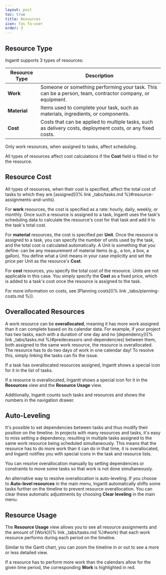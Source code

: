 ```yaml
---
layout: post
toc: true
title: Resources
icon: fas fa-user
order: 3
---
```


## Resource Type

Ingantt supports 3 types of resources:

| Resource Type | Description                                                                                      |
|---------------|--------------------------------------------------------------------------------------------------|
| **Work**      | Someone or something performing your task. This can be a person, team, contractor company, or equipment. |
| **Material**  | Items used to complete your task, such as materials, ingredients, or components.                 |
| **Cost**      | Costs that can be applied to multiple tasks, such as delivery costs, deployment costs, or any fixed costs. |

Only work resources, when assigned to tasks, affect scheduling.

All types of resources affect cost calculations if the **Cost** field is filled in for the resource.

## Resource Cost

All types of resources, when their cost is specified, affect the total cost of tasks to which they are [assigned]({% link _tabs/tasks.md %}#resource-assignments-and-units).

For **work** resources, the cost is specified as a rate: hourly, daily, weekly, or monthly. Once such a resource is assigned to a task, Ingantt uses the task's scheduling data to calculate the resource's cost for that task and add it to the task's total cost.

For **material** resources, the cost is specified per **Unit**. Once the resource is assigned to a task, you can specify the number of units used by the task, and the total cost is calculated automatically. A Unit is something that you define: can be any measurement of material items (e.g., a ton, a box, a gallon). You define what a Unit means in your case implicitly and set the price per Unit as the resource's **Cost**.

For **cost** resources, you specify the total cost of the resource. Units are not applicable in this case. You simply specify the **Cost** as a fixed price, which is added to a task's cost once the resource is assigned to the task.

For more information on costs, see [Planning costs]({% link _tabs/planning-costs.md %}).

## Overallocated Resources

A work resource can be **overallocated**, meaning it has more work assigned than it can complete based on its calendar data. For example, if your project has two tasks, each with a duration of one day and no [dependency]({% link _tabs/tasks.md %}#predecessors-and-dependencies) between them, both assigned to the same work resource, the resource is overallocated. The resource has to do two days of work in one calendar day! To resolve this, simply linking the tasks can fix the issue.

If a task has overallocated resources assigned, Ingantt shows a special icon for it in the list of tasks.

If a resource is overallocated, Ingantt shows a special icon for it in the **Resources** view and the **Resource Usage** view.

Additionally, Ingantt counts such tasks and resources and shows the numbers in the navigation drawer.

## Auto-Leveling

It's possible to set dependencies between tasks and thus modify their position on the timeline. In projects with many resources and tasks, it's easy to miss setting a dependency, resulting in multiple tasks assigned to the same work resource being scheduled simultaneously. This means that the resource has to do more work than it can do in that time, it is overallocated, and Ingantt notifies you with special icons in the task and resource lists.

You can resolve overallocation manually by setting dependencies or constraints to move some tasks so that work is not done simultaneously.

An alternative way to resolve overallocation is auto-leveling. If you choose to **Auto-level resources** in the main menu, Ingantt automatically shifts some tasks further on the timeline to prevent resource overallocation. You can clear these automatic adjustments by choosing **Clear leveling** in the main menu.

## Resource Usage

The **Resource Usage** view allows you to see all resource assignments and the amount of [Work]({% link _tabs/tasks.md %}#work) that each work resource performs during each period on the timeline.

Similar to the Gantt chart, you can zoom the timeline in or out to see a more or less detailed view.

If a resource has to perform more work than the calendars allow for the given time period, the corresponding **Work** is highlighted in red.
